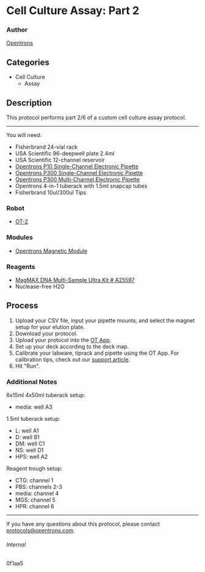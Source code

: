 # Cell Culture Assay: Part 2

### Author
[Opentrons](http://www.opentrons.com/)

## Categories
* Cell Culture
    * Assay

## Description
This protocol performs part 2/6 of a custom cell culture assay protocol.

---

You will need:
* Fisherbrand 24-vial rack
* USA Scientific 96-deepwell plate 2.4ml
* USA Scientific 12-channel reservoir
* [Opentrons P10 Single-Channel Electronic Pipette](https://shop.opentrons.com/collections/ot-2-pipettes/products/single-channel-electronic-pipette)
* [Opentrons P300 Single-Channel Electronic Pipette](https://shop.opentrons.com/collections/ot-2-pipettes/products/single-channel-electronic-pipette?variant=5984549077021)
* [Opentrons P300 Multi-Channel Electronic Pipette](https://shop.opentrons.com/collections/ot-2-pipettes/products/single-channel-electronic-pipette?variant=5984549077021)
* Opentrons 4-in-1 tuberack with 1.5ml snapcap tubes
* Fisherbrand 10ul/300ul Tips

### Robot
* [OT-2](https://opentrons.com/ot-2)

### Modules
* [Opentrons Magnetic Module](https://shop.opentrons.com/collections/hardware-modules/products/magdeck)

### Reagents
* [MagMAX DNA Multi-Sample Ultra Kit # A25597](https://www.thermofisher.com/order/catalog/product/A25597)
* Nuclease-free H2O

## Process
1. Upload your CSV file, input your pipette mounts, and select the magnet setup for your elution plate.
2. Download your protocol.
3. Upload your protocol into the [OT App](https://opentrons.com/ot-app).
4. Set up your deck according to the deck map.
5. Calibrate your labware, tiprack and pipette using the OT App. For calibration tips, check out our [support article](https://support.opentrons.com/ot-2/getting-started-software-setup/deck-calibration).
6. Hit "Run".

### Additional Notes
6x15ml 4x50ml tuberack setup:
* media: well A3

1.5ml tuberack setup:
* L: well A1
* D: well B1
* DM: well C1
* NS: well D1
* HPS: well A2

Reagent trough setup:
* CTG: channel 1
* PBS: channels 2-3
* media: channel 4
* MGS: channel 5
* HPR: channel 6

---

If you have any questions about this protocol, please contact protocols@opentrons.com.

###### Internal
0f1aa5
